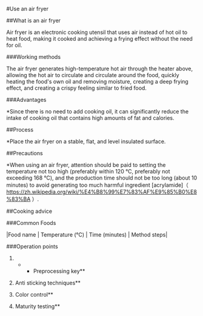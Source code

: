 #Use an air fryer

##What is an air fryer

Air fryer is an electronic cooking utensil that uses air instead of hot oil to heat food, making it cooked and achieving a frying effect without the need for oil.

###Working methods

The air fryer generates high-temperature hot air through the heater above, allowing the hot air to circulate and circulate around the food, quickly heating the food's own oil and removing moisture, creating a deep frying effect, and creating a crispy feeling similar to fried food.

###Advantages

*Since there is no need to add cooking oil, it can significantly reduce the intake of cooking oil that contains high amounts of fat and calories.

##Process

*Place the air fryer on a stable, flat, and level insulated surface.

##Precautions

*When using an air fryer, attention should be paid to setting the temperature not too high (preferably within 120 ℃, preferably not exceeding 168 ℃), and the production time should not be too long (about 10 minutes) to avoid generating too much harmful ingredient [acrylamide]（ https://zh.wikipedia.org/wiki/%E4%B8%99%E7%83%AF%E9%85%B0%E8%83%BA ）.

##Cooking advice

###Common Foods

|Food name | Temperature (℃) | Time (minutes) | Method steps|

###Operation points

1. * * Preprocessing key**

2. Anti sticking techniques**

3. Color control**

4. Maturity testing**